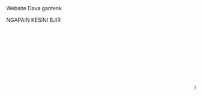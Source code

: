 <html lang="en">
    <head>
        Website Dava gantenk
    </head>
    <body>
                <meta charset="UTF-8">
        <p>
        <p>NGAPAIN KESINI BJIR</p>
        <marquee> Halo coy <marquee>
            <marquee>𓃒𓃘𓃗𓃝𓃡𓃟𓃱𓃰</marquee>
        <p></p>
        <p>Inih IG aku yaa teman teman:3</p>
        <a href="https://www.instagram.com/dava_something_slebew?igsh=bHEzcmM0ODR5dDZj">Klik sini oii</a>
        <p></p>
        <p>Nah kalo yang ini akun TIK TOK <P>
            <a href="https://www.tiktok.com/@davarabby?_t=8jOEE7v0vSb&_r=1">Sini sini</a>

